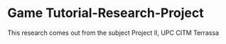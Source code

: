 # Game Tutorial-Research-Project
This research comes out from the subject Project II, UPC CITM Terrassa
